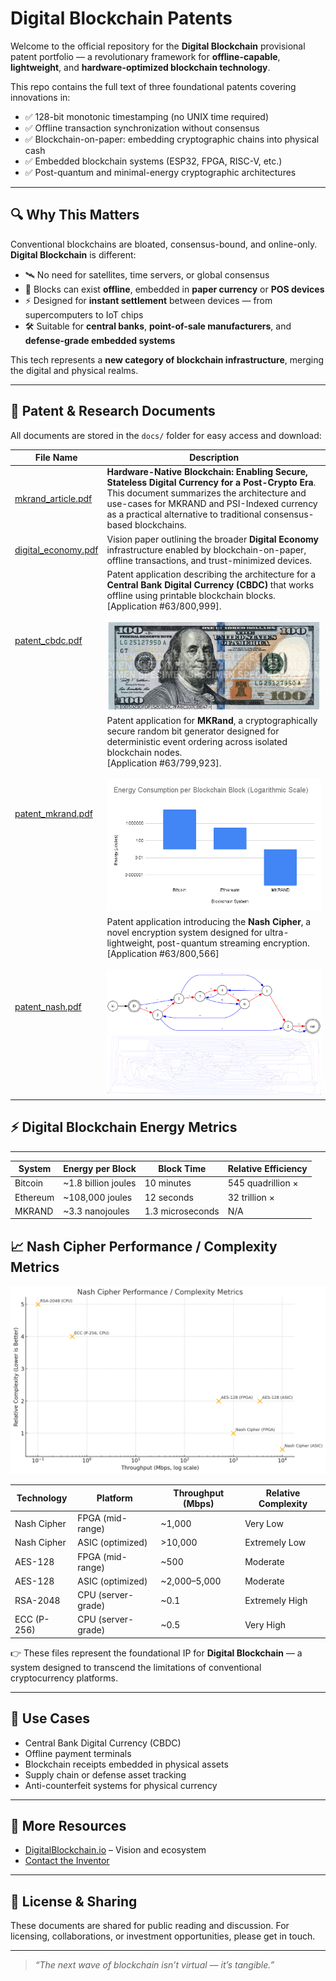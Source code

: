 # Digital Blockchain Patents

Welcome to the official repository for the **Digital Blockchain** provisional patent portfolio — a revolutionary framework for **offline-capable**, **lightweight**, and **hardware-optimized blockchain technology**.

This repo contains the full text of three foundational patents covering innovations in:

- ✅ 128-bit monotonic timestamping (no UNIX time required)
- ✅ Offline transaction synchronization without consensus
- ✅ Blockchain-on-paper: embedding cryptographic chains into physical cash
- ✅ Embedded blockchain systems (ESP32, FPGA, RISC-V, etc.)
- ✅ Post-quantum and minimal-energy cryptographic architectures

---

## 🔍 Why This Matters

Conventional blockchains are bloated, consensus-bound, and online-only.  
**Digital Blockchain** is different:

- 🛰️ No need for satellites, time servers, or global consensus
- 🧱 Blocks can exist **offline**, embedded in **paper currency** or **POS devices**
- ⚡ Designed for **instant settlement** between devices — from supercomputers to IoT chips
- 🛠️ Suitable for **central banks**, **point-of-sale manufacturers**, and **defense-grade embedded systems**

This tech represents a **new category of blockchain infrastructure**, merging the digital and physical realms.

---
## 📄 Patent & Research Documents

All documents are stored in the `docs/` folder for easy access and download:

| File Name | Description |
|-----------|-------------|
| [mkrand_article.pdf](docs/article_mkrand.pdf) | **Hardware-Native Blockchain: Enabling Secure, Stateless Digital Currency for a Post-Crypto Era**. This document summarizes the architecture and use-cases for MKRAND and PSI-Indexed currency as a practical alternative to traditional consensus-based blockchains. |
| [digital_economy.pdf](docs/digital_economy.pdf) | Vision paper outlining the broader **Digital Economy** infrastructure enabled by blockchain-on-paper, offline transactions, and trust-minimized devices. |
| [patent_cbdc.pdf](docs/patent_cbdc.pdf) | Patent application describing the architecture for a **Central Bank Digital Currency (CBDC)** that works offline using printable blockchain blocks.<br>[Application #63/800,999].<br><br>![CBDC Illustration](image/100.jpeg) |
| [patent_mkrand.pdf](docs/patent_mkrand.pdf) | Patent application for **MKRand**, a cryptographically secure random bit generator designed for deterministic event ordering across isolated blockchain nodes.<br>[Application #63/799,923].<br><br>![Energy consumption](image/energy.png) |
| [patent_nash.pdf](docs/patent_nash.pdf) | Patent application introducing the **Nash Cipher**, a novel encryption system designed for ultra-lightweight, post-quantum streaming encryption.<br>[Application #63/800,566]<br><br>![Nash Cipher Graph](image/graph.png)<br>![128-bit Entropy Flow](image/graph128.png) |

## ⚡ Digital Blockchain Energy Metrics
---
| **System** | **Energy per Block**     | **Block Time**     | **Relative Efficiency**   |
|------------|--------------------------|--------------------|----------------------------|
| Bitcoin    | ~1.8 billion joules      | 10 minutes         | 545 quadrillion ×         |
| Ethereum   | ~108,000 joules          | 12 seconds         | 32 trillion ×             |
| MKRAND     | ~3.3 nanojoules          | 1.3 microseconds   | N/A                        |

## 📈 Nash Cipher Performance / Complexity Metrics
![Nash Cipher Performance Graph](image/nash_scatter.png)

| **Technology**   | **Platform**           | **Throughput (Mbps)** | **Relative Complexity** |
|------------------|------------------------|------------------------|--------------------------|
| Nash Cipher      | FPGA (mid-range)       | ~1,000                 | Very Low                 |
| Nash Cipher      | ASIC (optimized)       | >10,000                | Extremely Low            |
| AES-128          | FPGA (mid-range)       | ~500                   | Moderate                 |
| AES-128          | ASIC (optimized)       | ~2,000–5,000           | Moderate                 |
| RSA-2048         | CPU (server-grade)     | ~0.1                   | Extremely High           |
| ECC (P-256)      | CPU (server-grade)     | ~0.5                   | Very High                |

👉 These files represent the foundational IP for **Digital Blockchain** — a system designed to transcend the limitations of conventional cryptocurrency platforms.

---

## 🧠 Use Cases

- Central Bank Digital Currency (CBDC)
- Offline payment terminals
- Blockchain receipts embedded in physical assets
- Supply chain or defense asset tracking
- Anti-counterfeit systems for physical currency

---

## 🔗 More Resources

- [DigitalBlockchain.io](https://digitalblockchain.io) – Vision and ecosystem
- [Contact the Inventor](mailto:taguniversalsoftware@gmail.com)

---

## 💬 License & Sharing

These documents are shared for public reading and discussion. For licensing, collaborations, or investment opportunities, please get in touch.

---

> _“The next wave of blockchain isn’t virtual — it’s tangible.”_
